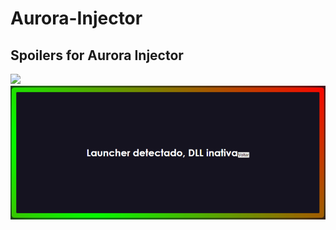 # Aurora-Injector
## Spoilers for Aurora Injector

<img src="/assets/img/recording-2023-12-18-19-39-47.gif">
<img src="/assets/img/image.png">

